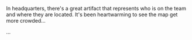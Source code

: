 
In headquarters, there's a great artifact that represents who is on the team and where they are located.  It's been heartwarming to see the map get more crowded...



...



